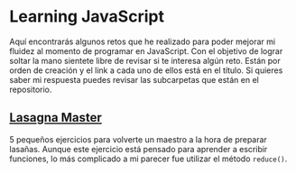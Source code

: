 # Learning JavaScript

Aquí encontrarás algunos retos que he realizado para poder mejorar mi fluidez al momento de programar en JavaScript. Con el objetivo de lograr soltar la mano sientete libre de revisar si te interesa algún reto. Están por orden de creación y el link a cada uno de ellos está en el título. Si quieres saber mi respuesta puedes revisar las subcarpetas que están en el repositorio.

## [Lasagna Master](https://exercism.org/tracks/javascript/exercises/lasagna-master)

5 pequeños ejercicios para volverte un maestro a la hora de preparar lasañas. Aunque este ejercicio está pensado para aprender a escribir funciones, lo más complicado a mi parecer fue utilizar el método
`reduce()`.
